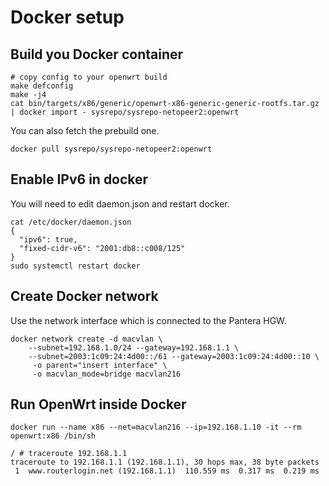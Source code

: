 # Docker setup

## Build you Docker container

```
# copy config to your openwrt build
make defconfig
make -j4
cat bin/targets/x86/generic/openwrt-x86-generic-generic-rootfs.tar.gz | docker import - sysrepo/sysrepo-netopeer2:openwrt
```

You can also fetch the prebuild one.
```
docker pull sysrepo/sysrepo-netopeer2:openwrt
```

## Enable IPv6 in docker

You will need to edit daemon.json  and restart docker.

```
cat /etc/docker/daemon.json
{
  "ipv6": true,
  "fixed-cidr-v6": "2001:db8::c008/125"
}
sudo systemctl restart docker
```

## Create Docker network

Use the network interface which is connected to the Pantera HGW.

```
docker network create -d macvlan \
    --subnet=192.168.1.0/24 --gateway=192.168.1.1 \
    --subnet=2003:1c09:24:4d00::/61 --gateway=2003:1c09:24:4d00::10 \
     -o parent="insert interface" \
     -o macvlan_mode=bridge macvlan216
```

## Run OpenWrt inside Docker

```
docker run --name x86 --net=macvlan216 --ip=192.168.1.10 -it --rm openwrt:x86 /bin/sh

/ # traceroute 192.168.1.1
traceroute to 192.168.1.1 (192.168.1.1), 30 hops max, 38 byte packets
 1  www.routerlogin.net (192.168.1.1)  110.559 ms  0.317 ms  0.219 ms
```
